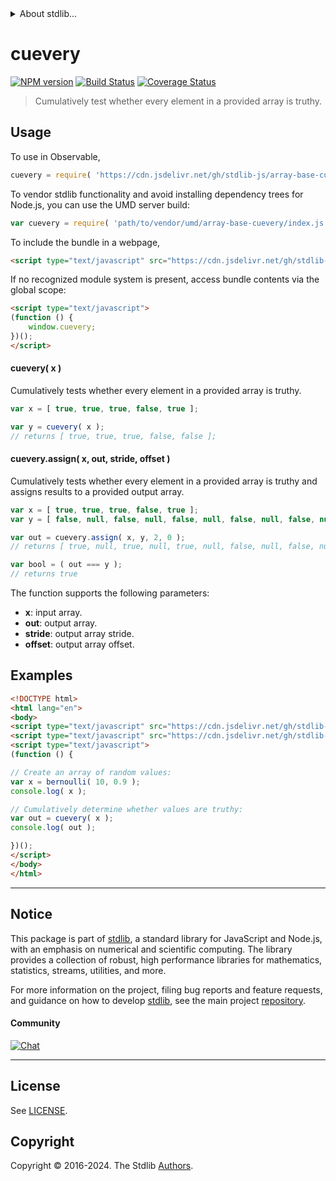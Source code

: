 <!--

@license Apache-2.0

Copyright (c) 2024 The Stdlib Authors.

Licensed under the Apache License, Version 2.0 (the "License");
you may not use this file except in compliance with the License.
You may obtain a copy of the License at

   http://www.apache.org/licenses/LICENSE-2.0

Unless required by applicable law or agreed to in writing, software
distributed under the License is distributed on an "AS IS" BASIS,
WITHOUT WARRANTIES OR CONDITIONS OF ANY KIND, either express or implied.
See the License for the specific language governing permissions and
limitations under the License.

-->


<details>
  <summary>
    About stdlib...
  </summary>
  <p>We believe in a future in which the web is a preferred environment for numerical computation. To help realize this future, we've built stdlib. stdlib is a standard library, with an emphasis on numerical and scientific computation, written in JavaScript (and C) for execution in browsers and in Node.js.</p>
  <p>The library is fully decomposable, being architected in such a way that you can swap out and mix and match APIs and functionality to cater to your exact preferences and use cases.</p>
  <p>When you use stdlib, you can be absolutely certain that you are using the most thorough, rigorous, well-written, studied, documented, tested, measured, and high-quality code out there.</p>
  <p>To join us in bringing numerical computing to the web, get started by checking us out on <a href="https://github.com/stdlib-js/stdlib">GitHub</a>, and please consider <a href="https://opencollective.com/stdlib">financially supporting stdlib</a>. We greatly appreciate your continued support!</p>
</details>

# cuevery

[![NPM version][npm-image]][npm-url] [![Build Status][test-image]][test-url] [![Coverage Status][coverage-image]][coverage-url] <!-- [![dependencies][dependencies-image]][dependencies-url] -->

> Cumulatively test whether every element in a provided array is truthy.



<section class="usage">

## Usage

To use in Observable,

```javascript
cuevery = require( 'https://cdn.jsdelivr.net/gh/stdlib-js/array-base-cuevery@v0.1.0-umd/browser.js' )
```

To vendor stdlib functionality and avoid installing dependency trees for Node.js, you can use the UMD server build:

```javascript
var cuevery = require( 'path/to/vendor/umd/array-base-cuevery/index.js' )
```

To include the bundle in a webpage,

```html
<script type="text/javascript" src="https://cdn.jsdelivr.net/gh/stdlib-js/array-base-cuevery@v0.1.0-umd/browser.js"></script>
```

If no recognized module system is present, access bundle contents via the global scope:

```html
<script type="text/javascript">
(function () {
    window.cuevery;
})();
</script>
```

#### cuevery( x )

Cumulatively tests whether every element in a provided array is truthy.

```javascript
var x = [ true, true, true, false, true ];

var y = cuevery( x );
// returns [ true, true, true, false, false ];
```

#### cuevery.assign( x, out, stride, offset )

Cumulatively tests whether every element in a provided array is truthy and assigns results to a provided output array.

```javascript
var x = [ true, true, true, false, true ];
var y = [ false, null, false, null, false, null, false, null, false, null ];

var out = cuevery.assign( x, y, 2, 0 );
// returns [ true, null, true, null, true, null, false, null, false, null ]

var bool = ( out === y );
// returns true
```

The function supports the following parameters:

-   **x**: input array.
-   **out**: output array.
-   **stride**: output array stride.
-   **offset**: output array offset.

</section>

<!-- /.usage -->

<section class="notes">

</section>

<!-- /.notes -->

<section class="examples">

## Examples

<!-- eslint no-undef: "error" -->

```html
<!DOCTYPE html>
<html lang="en">
<body>
<script type="text/javascript" src="https://cdn.jsdelivr.net/gh/stdlib-js/random-array-bernoulli@umd/browser.js"></script>
<script type="text/javascript" src="https://cdn.jsdelivr.net/gh/stdlib-js/array-base-cuevery@v0.1.0-umd/browser.js"></script>
<script type="text/javascript">
(function () {

// Create an array of random values:
var x = bernoulli( 10, 0.9 );
console.log( x );

// Cumulatively determine whether values are truthy:
var out = cuevery( x );
console.log( out );

})();
</script>
</body>
</html>
```

</section>

<!-- /.examples -->

<!-- Section for related `stdlib` packages. Do not manually edit this section, as it is automatically populated. -->

<section class="related">

</section>

<!-- /.related -->

<!-- Section for all links. Make sure to keep an empty line after the `section` element and another before the `/section` close. -->


<section class="main-repo" >

* * *

## Notice

This package is part of [stdlib][stdlib], a standard library for JavaScript and Node.js, with an emphasis on numerical and scientific computing. The library provides a collection of robust, high performance libraries for mathematics, statistics, streams, utilities, and more.

For more information on the project, filing bug reports and feature requests, and guidance on how to develop [stdlib][stdlib], see the main project [repository][stdlib].

#### Community

[![Chat][chat-image]][chat-url]

---

## License

See [LICENSE][stdlib-license].


## Copyright

Copyright &copy; 2016-2024. The Stdlib [Authors][stdlib-authors].

</section>

<!-- /.stdlib -->

<!-- Section for all links. Make sure to keep an empty line after the `section` element and another before the `/section` close. -->

<section class="links">

[npm-image]: http://img.shields.io/npm/v/@stdlib/array-base-cuevery.svg
[npm-url]: https://npmjs.org/package/@stdlib/array-base-cuevery

[test-image]: https://github.com/stdlib-js/array-base-cuevery/actions/workflows/test.yml/badge.svg?branch=v0.1.0
[test-url]: https://github.com/stdlib-js/array-base-cuevery/actions/workflows/test.yml?query=branch:v0.1.0

[coverage-image]: https://img.shields.io/codecov/c/github/stdlib-js/array-base-cuevery/main.svg
[coverage-url]: https://codecov.io/github/stdlib-js/array-base-cuevery?branch=main

<!--

[dependencies-image]: https://img.shields.io/david/stdlib-js/array-base-cuevery.svg
[dependencies-url]: https://david-dm.org/stdlib-js/array-base-cuevery/main

-->

[chat-image]: https://img.shields.io/gitter/room/stdlib-js/stdlib.svg
[chat-url]: https://app.gitter.im/#/room/#stdlib-js_stdlib:gitter.im

[stdlib]: https://github.com/stdlib-js/stdlib

[stdlib-authors]: https://github.com/stdlib-js/stdlib/graphs/contributors

[umd]: https://github.com/umdjs/umd
[es-module]: https://developer.mozilla.org/en-US/docs/Web/JavaScript/Guide/Modules

[deno-url]: https://github.com/stdlib-js/array-base-cuevery/tree/deno
[deno-readme]: https://github.com/stdlib-js/array-base-cuevery/blob/deno/README.md
[umd-url]: https://github.com/stdlib-js/array-base-cuevery/tree/umd
[umd-readme]: https://github.com/stdlib-js/array-base-cuevery/blob/umd/README.md
[esm-url]: https://github.com/stdlib-js/array-base-cuevery/tree/esm
[esm-readme]: https://github.com/stdlib-js/array-base-cuevery/blob/esm/README.md
[branches-url]: https://github.com/stdlib-js/array-base-cuevery/blob/main/branches.md

[stdlib-license]: https://raw.githubusercontent.com/stdlib-js/array-base-cuevery/main/LICENSE

</section>

<!-- /.links -->
